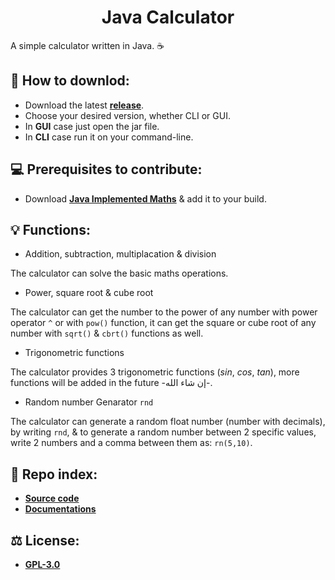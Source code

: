 <h1 align="center">Java Calculator</h1>

A simple calculator written in Java. ☕
## 🤔 How to downlod:
- Download the latest [**release**](https://github.com/iAhmadGad/Java-Calculator/releases).
- Choose your desired version, whether CLI or GUI.
- In **GUI** case just open the jar file.
- In **CLI** case run it on your command-line.
## 💻 Prerequisites to contribute:
- Download [**Java Implemented Maths**](https://github.com/iAhmadGad/Java-Implemented-Maths) & add it to your build.
## 💡 Functions:
- Addition, subtraction, multiplacation & division

The calculator can solve the basic maths operations.
- Power, square root & cube root

The calculator can get the number to the power of any number with power operator `^` or with `pow()` function, it can get the square or cube root of any number with `sqrt()` & `cbrt()` functions as well.
- Trigonometric functions

The calculator provides 3 trigonometric functions ($sin$, $cos$, $tan$), more functions will be added in the future -إن شاء الله-.
- Random number Genarator `rnd`

The calculator can generate a random float number (number with decimals), by writing `rnd`, & to generate a random number between 2 specific values, write 2 numbers and a comma between them as: `rn(5,10)`.
## 📄 Repo index:
- [**Source code**](https://github.com/iAhmadGad/Java-Calculator/tree/main/src/dev/iahmadgad/calculator)
- [**Documentations**](https://github.com/iAhmadGad/Java-Calculator/tree/main/docs)
## ⚖️ License:
- [**GPL-3.0**](https://github.com/iAhmadGad/Java-Calculator/blob/main/LICENSE)
